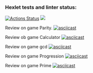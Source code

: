 ### Hexlet tests and linter status:
[![Actions Status](https://github.com/IvanSalnikov/php-project-45/workflows/hexlet-check/badge.svg)](https://github.com/IvanSalnikov/php-project-45/actions)
<a href="https://codeclimate.com/github/IvanSalnikov/php-project-45/maintainability"><img src="https://api.codeclimate.com/v1/badges/9a43664f2d7579f79276/maintainability" /></a>

Review on game Parity.
[![asciicast](https://asciinema.org/a/pbHmR8lpdCKr6zjW4kEhwDeuv.svg)](https://asciinema.org/a/pbHmR8lpdCKr6zjW4kEhwDeuv)

Review ob game Calculator
[![asciicast](https://asciinema.org/a/ef80035U8fIkNXEffB449trb0.svg)](https://asciinema.org/a/ef80035U8fIkNXEffB449trb0)

Review on game gcd
[![asciicast](https://asciinema.org/a/iFGAY6oNEduMbYS0T90sktNdv.svg)](https://asciinema.org/a/iFGAY6oNEduMbYS0T90sktNdv)

Review on game Progression
[![asciicast](https://asciinema.org/a/jkk9i3r44Mztvbq9Vn2e04qjq.svg)](https://asciinema.org/a/jkk9i3r44Mztvbq9Vn2e04qjq)

Review on game Prime
[![asciicast](https://asciinema.org/a/wixfXZS0nG4LwntoXuKKBNLWl.svg)](https://asciinema.org/a/wixfXZS0nG4LwntoXuKKBNLWl)

